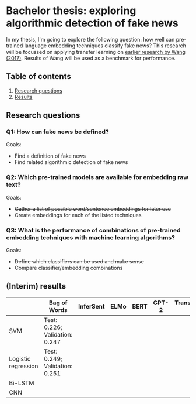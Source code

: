# Bachelor thesis: exploring algorithmic detection of fake news
In my thesis, I'm going to explore the following question: how well can pre-trained language embedding techniques classify fake news?
This research will be focussed on applying transfer learning on [earlier research by Wang (2017)](https://arxiv.org/abs/1705.00648). Results of Wang will be used as a benchmark for performance. 

## Table of contents
1. [Research questions](#rq)
2. [Results](#results)

<a name="rq"/>

## Research questions
### Q1: How can fake news be defined?
Goals:
* Find a definition of fake news
* Find related algorithmic detection of fake news

### Q2: Which pre-trained models are available for embedding raw text?
Goals:
* ~~Gather a list of possible word/sentence embeddings for later use~~
* Create embeddings for each of the listed techniques

### Q3: What is the performance of combinations of pre-trained embedding techniques with machine learning algorithms?
Goals:
* ~~Define which classifiers can be used and make sense~~
* Compare classifier/embedding combinations

<a name="results"/>

## (Interim) results
|                     | Bag of Words                   | InferSent | ELMo | BERT | GPT-2 | Transformer-XL | MT-DNN |
|---------------------|--------------------------------|-----------|------|------|-------|----------------|--------|
| SVM                 | Test: 0.226; Validation: 0.247 |           |      |      |       |                |        |
| Logistic regression | Test: 0.249; Validation: 0.251 |           |      |      |       |                |        |
| Bi-LSTM             |                                |           |      |      |       |                |        |
| CNN                 |                                |           |      |      |       |                |        |
